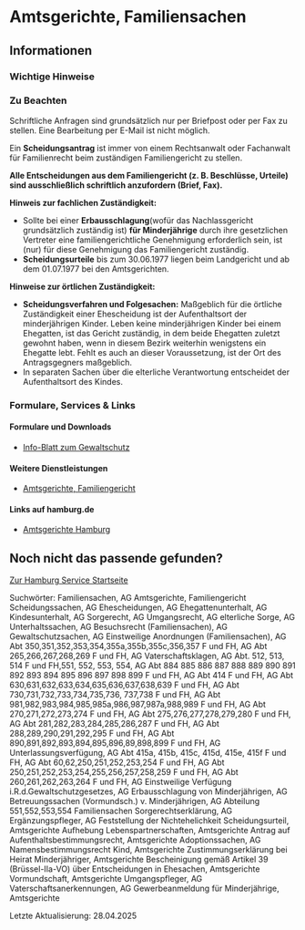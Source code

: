 




Amtsgerichte, Familiensachen
============================

Informationen
-------------

### Wichtige Hinweise

### Zu Beachten

Schriftliche Anfragen sind grundsätzlich nur per Briefpost oder per Fax zu stellen. Eine Bearbeitung per E-Mail ist nicht möglich.

Ein **Scheidungsantrag** ist immer von einem Rechtsanwalt oder Fachanwalt für Familienrecht beim zuständigen Familiengericht zu stellen.

**Alle Entscheidungen aus dem Familiengericht (z. B. Beschlüsse, Urteile) sind ausschließlich schriftlich anzufordern (Brief, Fax).**

**Hinweis zur fachlichen Zuständigkeit:**

* Sollte bei einer **Erbausschlagung**(wofür das Nachlassgericht grundsätzlich zuständig ist) **für Minderjährige** durch ihre gesetzlichen Vertreter eine familiengerichtliche Genehmigung erforderlich sein, ist (nur) für diese Genehmigung das Familiengericht zuständig.
* **Scheidungsurteile** bis zum 30.06.1977 liegen beim Landgericht und ab dem 01.07.1977 bei den Amtsgerichten.

**Hinweise zur örtlichen Zuständigkeit:**

* **Scheidungsverfahren und Folgesachen:** Maßgeblich für die örtliche Zuständigkeit einer Ehescheidung ist der Aufenthaltsort der minderjährigen Kinder. Leben keine minderjährigen Kinder bei einem Ehegatten, ist das Gericht zuständig, in dem beide Ehegatten zuletzt gewohnt haben, wenn in diesem Bezirk weiterhin wenigstens ein Ehegatte lebt. Fehlt es auch an dieser Voraussetzung, ist der Ort des Antragsgegners maßgeblich.
* In separaten Sachen über die elterliche Verantwortung entscheidet der Aufenthaltsort des Kindes.

### Formulare, Services & Links

#### Formulare und Downloads

* [Info-Blatt zum Gewaltschutz](https://justiz.hamburg.de/resource/blob/637354/777d995410f337557f195a33f8221a32/gewaltschutz-info-data.pdf)

#### Weitere Dienstleistungen

* [Amtsgerichte, Familiengericht](https://www.hamburg.de/service/info/11252327/n0/)

#### Links auf hamburg.de

* [Amtsgerichte Hamburg](https://justiz.hamburg.de/gerichte/amtsgericht-hamburg)

Noch nicht das passende gefunden?
---------------------------------

 [Zur Hamburg Service Startseite](/service/)

Suchwörter: Familiensachen, AG Amtsgerichte, Familiengericht Scheidungssachen, AG Ehescheidungen, AG Ehegattenunterhalt, AG Kindesunterhalt, AG Sorgerecht, AG Umgangsrecht, AG elterliche Sorge, AG Unterhaltssachen, AG Besuchsrecht (Familiensachen), AG Gewaltschutzsachen, AG Einstweilige Anordnungen (Familiensachen), AG Abt 350,351,352,353,354,355a,355b,355c,356,357 F und FH, AG Abt 265,266,267,268,269 F und FH, AG Vaterschaftsklagen, AG Abt. 512, 513, 514 F und FH,551, 552, 553, 554, AG Abt 884 885 886 887 888 889 890 891 892 893 894 895 896 897 898 899 F und FH, AG Abt 414 F und FH, AG Abt 630,631,632,633,634,635,636,637,638,639 F und FH, AG Abt 730,731,732,733,734,735,736, 737,738 F und FH, AG Abt 981,982,983,984,985,985a,986,987,987a,988,989 F und FH, AG Abt 270,271,272,273,274 F und FH, AG Abt 275,276,277,278,279,280 F und FH, AG Abt 281,282,283,284,285,286,287 F und FH, AG Abt 288,289,290,291,292,295 F und FH, AG Abt 890,891,892,893,894,895,896,89,898,899 F und FH, AG Unterlassungsverfügung, AG Abt 415a, 415b, 415c, 415d, 415e, 415f F und FH, AG Abt 60,62,250,251,252,253,254 F und FH, AG Abt 250,251,252,253,254,255,256,257,258,259 F und FH, AG Abt 260,261,262,263,264 F und FH, AG Einstweilige Verfügung i.R.d.Gewaltschutzgesetzes, AG Erbausschlagung von Minderjährigen, AG Betreuungssachen (Vormundsch.) v. Minderjährigen, AG Abteilung 551,552,553,554 Familiensachen Sorgerechtserklärung, AG Ergänzungspfleger, AG Feststellung der Nichtehelichkeit Scheidungsurteil, Amtsgerichte Aufhebung Lebenspartnerschaften, Amtsgerichte Antrag auf Aufenthaltsbestimmungsrecht, Amtsgerichte Adoptionssachen, AG Namensbestimmungsrecht Kind, Amtsgerichte Zustimmungserklärung bei Heirat Minderjähriger, Amtsgerichte Bescheinigung gemäß Artikel 39 (Brüssel-IIa-VO) über Entscheidungen in Ehesachen, Amtsgerichte Vormundschaft, Amtsgerichte Umgangspfleger, AG Vaterschaftsanerkennungen, AG Gewerbeanmeldung für Minderjährige, Amtsgerichte

Letzte Aktualisierung: 28.04.2025


